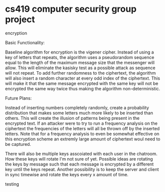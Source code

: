 # cs419 computer security group project

encryption

Basic Functionality:

Baseline algorithm for encryption is the vigener cipher. Instead of using a key of letters that repeats, the algorithm uses a pseudorandom sequence equal to the length of the maximum message size that the messenger will allow. This will eliminate the kasisky test as a possible attack as sequence will not repeat. To add further randomness to the ciphertext, the algorithm will also insert a random character at every odd index of the ciphertext. This will make it that the same message encrypted with the same key will not be encrypted the same way twice thus making the algorithm non-deterministic.

Future Plans:

Instead of inserting numbers completely randomly, create a probability distribution that makes some letters much more likely to be inserted than others. This will create the illusion of patterns being present in the encrypted text. If an attacker were to try to run a frequency analysis on the ciphertext the frequencies of the letters will all be thrown off by the inserted letters. Note that for a frequency analysis to even be somewhat effective on this encryption scheme an extremly large amount of ciphertext woul need to be captured.

There will also be multiple keys asscoiated with each user in the chatroom. How these keys will rotate I'm not sure of yet. Possible ideas are rotating the keys by message such that each message is encrypted by a different key until the keys repeat. Another possibility is to keep the server and client in sync timewise and rotate the keys every x amount of time. 

testing